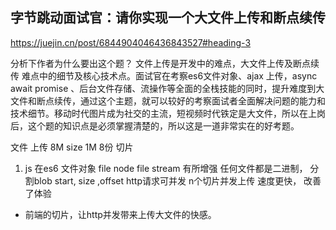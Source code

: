 ## 字节跳动面试官：请你实现一个大文件上传和断点续传
 https://juejin.cn/post/6844904046436843527#heading-3

分析下作者为什么要出这个题？
文件上传是开发中的难点，大文件上传及断点续传 难点中的细节及核心技术点。面试官在考察es6文件对象、ajax 上传，async await promise 、后台文件存储、流操作等全面的全栈技能的同时，提升难度到大文件和断点续传，通过这个主题，就可以较好的考察面试者全面解决问题的能力和技术细节。移动时代图片成为社交的主流，短视频时代铁定是大文件，所以在上岗后，这个题的知识点是必须掌握清楚的，所以这是一道非常实在的好考题。

文件  上传  8M  size 1M  8份
切片 
1. js 在es6 文件对象 file node file stream 有所增强
任何文件都是二进制， 分割blob
start, size ,offset
http请求可并发  n个切片并发上传 速度更快， 改善了体验

- 前端的切片，让http并发带来上传大文件的快感。